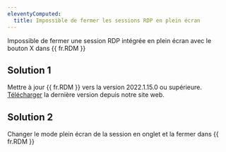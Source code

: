 ```yaml
---
eleventyComputed:
  title: Impossible de fermer les sessions RDP en plein écran
---
```

Impossible de fermer une session RDP intégrée en plein écran avec le bouton X dans {{ fr.RDM }}
## Solution 1
Mettre à jour {{ fr.RDM }} vers la version 2022.1.15.0 ou supérieure. [Télécharger](https://devolutions.net/remote-desktop-manager) la dernière version depuis notre site web.
## Solution 2
Changer le mode plein écran de la session en onglet et la fermer dans {{ fr.RDM }}
